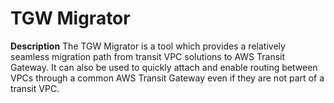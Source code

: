 # TGW Migrator

**Description**
The TGW Migrator is a tool which provides a relatively seamless migration path from transit VPC solutions to AWS Transit Gateway. It can also be used to quickly attach and enable routing between VPCs through a common AWS Transit Gateway even if they are not part of a transit VPC.

